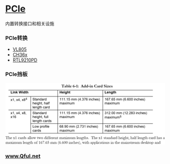 ﻿# [PCIe](https://github.com/Qful/intHUB) 

内置转换接口和相关设施

### PCIe转换

* [VL805](VL805/)
* [CH36x](CH36x/)
* [RTL9210PD](RTL9210PD/)

### PCIe挡板

[![sites](PCIE.jpg)](http://www.Qful.net)

### www.Qful.net
